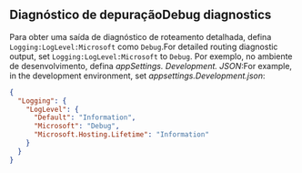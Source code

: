 ## <a name="debug-diagnostics"></a><span data-ttu-id="7527e-101">Diagnóstico de depuração</span><span class="sxs-lookup"><span data-stu-id="7527e-101">Debug diagnostics</span></span>

<span data-ttu-id="7527e-102">Para obter uma saída de diagnóstico de roteamento detalhada, defina `Logging:LogLevel:Microsoft` como `Debug`.</span><span class="sxs-lookup"><span data-stu-id="7527e-102">For detailed routing diagnostic output, set `Logging:LogLevel:Microsoft` to `Debug`.</span></span> <span data-ttu-id="7527e-103">Por exemplo, no ambiente de desenvolvimento, defina *appSettings. Development. JSON*:</span><span class="sxs-lookup"><span data-stu-id="7527e-103">For example, in the development environment, set *appsettings.Development.json*:</span></span>

```JSON
{
  "Logging": {
    "LogLevel": {
      "Default": "Information",
      "Microsoft": "Debug",
      "Microsoft.Hosting.Lifetime": "Information"
    }
  }
}